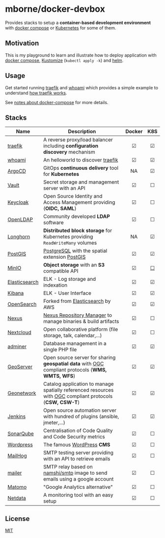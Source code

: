 # mborne/docker-devbox

Provides stacks to setup a **container-based development environment** with [docker compose](docs/docker-compose.md) or [Kubernetes](docs/kubernetes.md) for some of them.

## Motivation

This is my playground to learn and illustrate how to deploy application with [docker compose](https://docs.docker.com/compose/), [Kustomize](https://kustomize.io/) (`kubectl apply -k`) and [helm](https://helm.sh/).

## Usage

Get started running [traefik](traefik/README.md) and [whoami](whoami/README.md) which provides a simple example to understand [how traefik works](https://doc.traefik.io/traefik/).

See [notes about docker-compose](docs/docker-compose.md) for more details.

## Stacks

| Name                                     | Description                                                                                                                        | Docker  |                             K8S                              |
| ---------------------------------------- | ---------------------------------------------------------------------------------------------------------------------------------- | :-----: | :----------------------------------------------------------: |
| [traefik](traefik/README.md)             | A reverse proxy/load balancer including **configuration discovery** mechanism                                                      | &#9745; |                           &#9745;                            |
| [whoami](whoami/README.md)               | An helloworld to discover [traefik](traefik/README.md)                                                                             | &#9745; |                           &#9745;                            |
| [ArgoCD](argocd/README.md)               | GitOps **continuous delivery** tool for **Kubernetes**                                                                             |   NA    |                           &#9745;                            |
| [Vault](vault/README.md)                 | Secret storage and management server with an API                                                                                   | &#9745; |                           &#9744;                            |
| [Keycloak](keycloak/README.md)           | Open Source Identity and Access Management providing (**OIDC, SAML**)                                                              | &#9745; |                           &#9744;                            |
| [OpenLDAP](openldap/README.md)           | Community developed **LDAP** software                                                                                              | &#9745; |                           &#9744;                            |
| [Longhorn](longhorn/README.md)           | **Distributed block storage** for Kubernetes providing `ReadWriteMany` volumes                                                     |   NA    |                           &#9745;                            |
| [PostGIS](postgis/README.md)             | [PostgreSQL](https://www.postgresql.org/) with the spatial extension [PostGIS](https://postgis.net/)                               | &#9745; |                           &#9745;                            |
| [MinIO](minio/README.md)                 | **Object storage** with an **S3** compatible API                                                                                   | &#9745; | [&#9744;](https://github.com/mborne/docker-devbox/issues/25) |
| [Elasticsearch](elasticsearch/README.md) | ELK - Log storage and indexation                                                                                                   | &#9745; |                           &#9745;                            |
| [Kibana](kibana/README.md)               | ELK - User Interface                                                                                                               | &#9745; |                           &#9745;                            |
| [OpenSearch](opensearch/README.md)       | Forked from [Elasticsearch](https://www.elastic.co/fr/elasticsearch/) by AWS                                                       | &#9745; |                           &#9745;                            |
| [Nexus](nexus/README.md)                 | [Nexus Repository Manager](https://help.sonatype.com/repomanager3) to manage binaries & build artifacts                            | &#9745; |                           &#9744;                            |
| [Nextcloud](nextcloud/README.md)         | Open collaborative platform (file storage, talk, calendar,...)                                                                     | &#9745; |                           &#9744;                            |
| [adminer](adminer/README.md)             | Database management in a single PHP file                                                                                           | &#9745; |                           &#9745;                            |
| [GeoServer](geoserver/README.md)         | Open source server for sharing **geospatial data** with [OGC](https://www.ogc.org/) compliant protocols (**WMS, WMTS, WFS**)       | &#9745; |                           &#9745;                            |
| [Geonetwork](geonetwork/README.md)       | Catalog application to manage spatially referenced resources with [OGC](https://www.ogc.org/) compliant protocols (**CSW, CSW-T**) | &#9745; |                           &#9745;                            |
| [Jenkins](jenkins/README.md)             | Open source automation server with hundred of plugins (ansible, jmeter,...)                                                        | &#9745; |                           &#9745;                            |
| [SonarQube](sonarqube/README.md)         | Centralisation of Code Quality and Code Security metrics                                                                           | &#9745; |                           &#9744;                            |
| [Wordpress](wordpress/README.md)         | The famous [WordPress](https://wordpress.com/) **CMS**                                                                             | &#9745; |                           &#9744;                            |
| [MailHog](mailhog/README.md)             | SMTP testing server providing with an API to retrieve emails                                                                       | &#9745; |                           &#9744;                            |
| [mailer](mailer/README.md)               | SMTP relay based on [namshi/smtp](https://hub.docker.com/r/namshi/smtp) image to send emails using a google account                | &#9745; |                           &#9744;                            |
| [Matomo](matomo/README.md)               | "Google Analytics alternative"                                                                                                     | &#9745; |                           &#9744;                            |
| [Netdata](netdata/README.md)             | A monitoring tool with an easy setup                                                                                               | &#9745; |                           &#9744;                            |

## License

[MIT](LICENSE)
